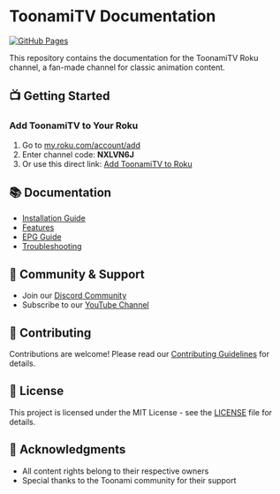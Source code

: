 # ToonamiTV Documentation

[![GitHub Pages](https://img.shields.io/badge/View%20Documentation-Online-brightgreen)](https://tvboy109.github.io/ToonamiTV-Docs/)

This repository contains the documentation for the ToonamiTV Roku channel, a fan-made channel for classic animation content.

## 📺 Getting Started

### Add ToonamiTV to Your Roku

1. Go to [my.roku.com/account/add](https://my.roku.com/account/add)
2. Enter channel code: **NXLVN6J**
3. Or use this direct link: [Add ToonamiTV to Roku](https://my.roku.com/account/add/NXLVN6J)

## 📚 Documentation

- [Installation Guide](https://tvboy109.github.io/ToonamiTV-Docs/)
- [Features](https://tvboy109.github.io/ToonamiTV-Docs/#features)
- [EPG Guide](https://tvboy109.github.io/ToonamiTV-Docs/#epg-guide)
- [Troubleshooting](https://tvboy109.github.io/ToonamiTV-Docs/#troubleshooting)

## 🤝 Community & Support

- Join our [Discord Community](https://discord.gg/RS5aW7P5xK)
- Subscribe to our [YouTube Channel](https://youtube.com/@devmastery-r9o)

## 📝 Contributing

Contributions are welcome! Please read our [Contributing Guidelines](CONTRIBUTING.md) for details.

## 📜 License

This project is licensed under the MIT License - see the [LICENSE](LICENSE) file for details.

## 🙏 Acknowledgments

- All content rights belong to their respective owners
- Special thanks to the Toonami community for their support
